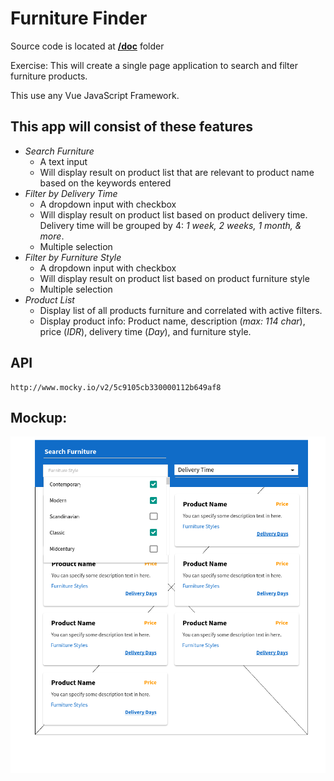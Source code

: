 # Furniture Finder

Source code is located at [**/doc**](https://github.com/ardeman/Furniture-Finder/tree/master/docs) folder

Exercise: This will create a single page application to search and filter furniture products.

This use any Vue JavaScript Framework.

## This app will consist of these features
 - _Search Furniture_
	- A text input
	- Will display result on product list that are relevant to product name based on the keywords entered
 - _Filter by Delivery Time_
	- A dropdown input with checkbox
	- Will display result on product list based on product delivery time. Delivery time will be grouped by 4: _1 week, 2 weeks, 1 month, & more_.
	- Multiple selection
- _Filter by Furniture Style_
	- A dropdown input with checkbox
	- Will display result on product list based on product furniture style
	- Multiple selection
- _Product List_
	- Display list of all products furniture and correlated with active filters.
	- Display product info: Product name, description (_max: 114 char_), price (_IDR_), delivery time (_Day_), and furniture style.

## API
    http://www.mocky.io/v2/5c9105cb330000112b649af8

## Mockup:
![enter image description here](https://raw.githubusercontent.com/ardeman/Furniture-Finder/master/files/mockup.png)

